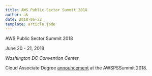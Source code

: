 ```yaml
---
title: AWS Public Sector Summit 2018
author: ak
date: 2018-06-22
template: article.jade
---
```


AWS Public Sector Summit 2018

June 20 - 21, 2018


*Washington DC Convention Center*

Cloud Associate Degree [announcement](https://www.bizjournals.com/washington/news/2018/06/20/a-first-of-its-kind-college-degree-program-is.html) at the AWSPSSummit 2018.
